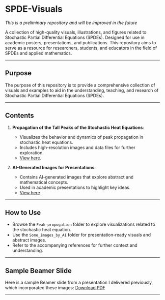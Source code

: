# SPDE-Visuals

*This is a preliminary repository and will be improved in the future*

A collection of high-quality visuals, illustrations, and figures related to Stochastic Partial Differential Equations (SPDEs). Designed for use in academic posters, presentations, and publications. This repository aims to serve as a resource for researchers, students, and educators in the field of SPDEs and applied mathematics.

---

## Purpose

The purpose of this repository is to provide a comprehensive collection of visuals and examples to aid in the understanding, teaching, and research of Stochastic Partial Differential Equations (SPDEs).

---

## Contents

1. **Propagation of the Tall Peaks of the Stochastic Heat Equations**:
   - Visualizes the behavior and dynamics of peak propagation in stochastic heat equations.
   - Includes high-resolution images and data files for further exploration.
   - [View here](./Peak-propogation).

2. **AI-Generated Images for Presentations**:
   - Contains AI-generated images that explore abstract and mathematical concepts.
   - Used in academic presentations to highlight key ideas.
   - [View here](./Some_images_by_AI).

---

## How to Use

- Browse the `Peak-propogation` folder to explore visualizations related to the stochastic heat equation.
- Use the `Some_images_by_AI` folder for presentation-ready visuals and abstract images.
- Refer to the accompanying references for further context and understanding.

---

## Sample Beamer Slide

Here is a sample Beamer slide from a presentation I delivered previously, which incorporated these images: [Download PDF](./Talk-LeChen-AMS_GeorgiaTech.pdf)

---
